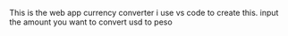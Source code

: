 This is the web app currency converter i use vs code to create this.
input the amount you want to convert usd to peso
